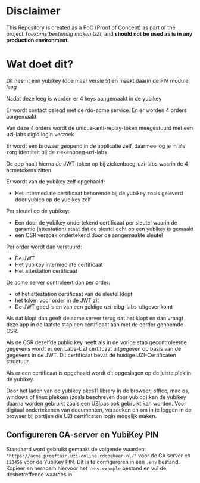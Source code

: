 # Disclaimer
This Repository is created as a PoC (Proof of Concept) as part of the project *Toekomstbestendig maken UZI*, and 
**should not be used as is in any production environment**.

# Wat doet dit?

Dit neemt een yubikey (doe maar versie 5) en maakt daarin de PIV module *leeg*

Nadat deze leeg is worden er 4 keys aangemaakt in de yubikey

Er wordt contact gelegd met de rdo-acme service. En er worden 4 orders aangemaakt

Van deze 4 orders wordt de unique-anti-replay-token meegestuurd met een uzi-labs digid login verzoek

Er wordt een browser geopend in de applicatie zelf, daarmee log je in als zorg identiteit bij de ziekenboeg-uzi-labs

De app haalt hierna de JWT-token op bij ziekenboeg-uzi-labs waarin de 4 acmetokens zitten.

Er wordt van de yubikey zelf opgehaald:
* Het intermediate certificaat behorende bij de yubikey zoals geleverd door yubico op de yubikey zelf

Per sleutel op de yubikey:
* Een door de yubikey ondertekend certificaat per sleutel waarin de garantie (attestation) staat dat de sleutel echt op een yubikey is gemaakt
* een CSR verzoek ondertekend door de aangemaakte sleutel

Per order wordt dan verstuurd:
* De JWT
* Het yubikey intermediate certificaat
* Het attestation certificaat

De acme server controleert dan per order:
* of het attestation certificaat van de sleutel klopt
* het token voor order in de JWT zit
* De JWT goed is en van een geldige uzi-cibg-labs-uitgever komt

Als dat klopt dan geeft de acme server terug dat het klopt en dan vraagt deze app in de laatste stap een certificaat aan met de eerder genoemde CSR.

Als de CSR dezelfde public key heeft als in de vorige stap gecontroleerde gegevens wordt er een Labs-UZI certifcaat uitgegeven op basis van de gegevens in de JWT.
Dit certificaat bevat de huidige UZI-Certificaten structuur.

Als er een certificaat is opgehaald wordt dit opgeslagen op de juiste plek in de yubikey.

Door het laden van de yubikey pkcs11 library in de browser, office, mac os, windows of linux plekken (zoals beschreven door yubico) kan de yubikey daarna
worden gebruikt zoals een UZIpas ook gebruikt kan worden. Voor digitaal ondertekenen van documenten, verzoeken en om in te loggen in de browser bij
partijen die UZI certificaten login mogelijk maken.

## Configureren CA-server en YubiKey PIN
Standaard word gebruikt gemaakt de volgende waarden: `"https://acme.proeftuin.uzi-online.rdobeheer.nl/"` voor de CA server en `123456` voor de YubiKey PIN. Dit is te configureren in een `.env` bestand. Kopieer en hernoem hiervoor het `.env.example` bestand en vul de desbetreffende waardes in.